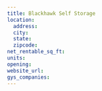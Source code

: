 ```yaml
---
title: Blackhawk Self Storage
location:
  address:
  city:
  state:
  zipcode:
net_rentable_sq_ft:
units:
opening:
website_url:
gys_companies:
---
```

